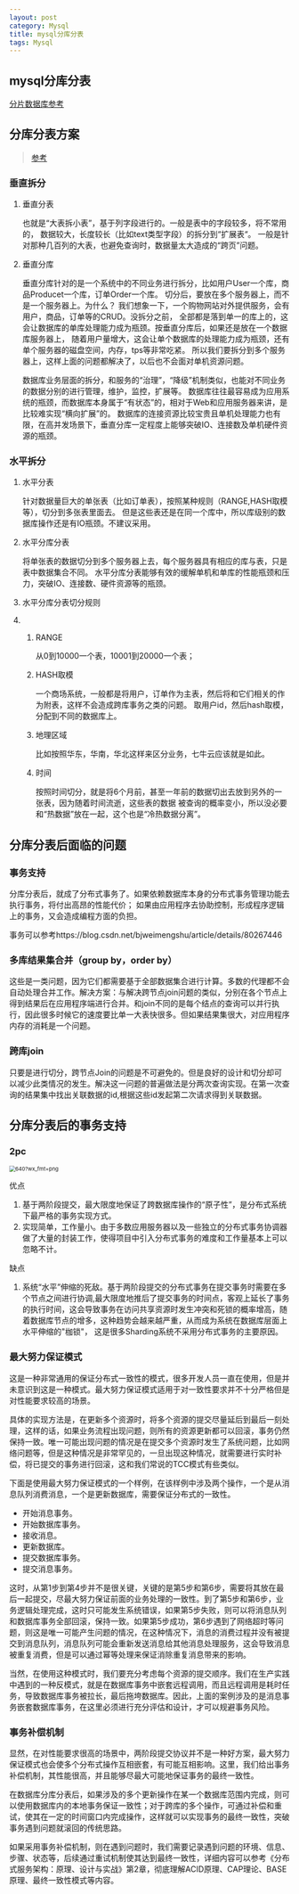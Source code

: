 ```yaml
---
layout: post
category: Mysql
title: mysql分库分表
tags: Mysql
---
```


## mysql分库分表

[分片数据库参考](https://zhuanlan.zhihu.com/p/99017933)



## 分库分表方案

> [参考](https://juejin.cn/post/6844903648670007310)

### 垂直拆分

1. 垂直分表

   也就是“大表拆小表”，基于列字段进行的。一般是表中的字段较多，将不常用的， 数据较大，长度较长（比如text类型字段）的拆分到“扩展表“。 一般是针对那种几百列的大表，也避免查询时，数据量太大造成的“跨页”问题。

2. 垂直分库

   垂直分库针对的是一个系统中的不同业务进行拆分，比如用户User一个库，商品Producet一个库，订单Order一个库。 切分后，要放在多个服务器上，而不是一个服务器上。为什么？ 我们想象一下，一个购物网站对外提供服务，会有用户，商品，订单等的CRUD。没拆分之前， 全部都是落到单一的库上的，这会让数据库的单库处理能力成为瓶颈。按垂直分库后，如果还是放在一个数据库服务器上， 随着用户量增大，这会让单个数据库的处理能力成为瓶颈，还有单个服务器的磁盘空间，内存，tps等非常吃紧。                所以我们要拆分到多个服务器上，这样上面的问题都解决了，以后也不会面对单机资源问题。

   数据库业务层面的拆分，和服务的“治理”，“降级”机制类似，也能对不同业务的数据分别的进行管理，维护，监控，扩展等。 数据库往往最容易成为应用系统的瓶颈，而数据库本身属于“有状态”的，相对于Web和应用服务器来讲，是比较难实现“横向扩展”的。 数据库的连接资源比较宝贵且单机处理能力也有限，在高并发场景下，垂直分库一定程度上能够突破IO、连接数及单机硬件资源的瓶颈。

### 水平拆分

1. 水平分表

   针对数据量巨大的单张表（比如订单表），按照某种规则（RANGE,HASH取模等），切分到多张表里面去。 但是这些表还是在同一个库中，所以库级别的数据库操作还是有IO瓶颈。不建议采用。

2. 水平分库分表

   将单张表的数据切分到多个服务器上去，每个服务器具有相应的库与表，只是表中数据集合不同。 水平分库分表能够有效的缓解单机和单库的性能瓶颈和压力，突破IO、连接数、硬件资源等的瓶颈。

3. 水平分库分表切分规则

4. 1. RANGE

      从0到10000一个表，10001到20000一个表；

   2. HASH取模

      一个商场系统，一般都是将用户，订单作为主表，然后将和它们相关的作为附表，这样不会造成跨库事务之类的问题。 取用户id，然后hash取模，分配到不同的数据库上。

   3. 地理区域

      比如按照华东，华南，华北这样来区分业务，七牛云应该就是如此。

   4. 时间

      按照时间切分，就是将6个月前，甚至一年前的数据切出去放到另外的一张表，因为随着时间流逝，这些表的数据 被查询的概率变小，所以没必要和“热数据”放在一起，这个也是“冷热数据分离”。

## 分库分表后面临的问题

### 事务支持

分库分表后，就成了分布式事务了。如果依赖数据库本身的分布式事务管理功能去执行事务，将付出高昂的性能代价； 如果由应用程序去协助控制，形成程序逻辑上的事务，又会造成编程方面的负担。



事务可以参考https://blog.csdn.net/bjweimengshu/article/details/80267446

### 多库结果集合并（group by，order by）

这些是一类问题，因为它们都需要基于全部数据集合进行计算。多数的代理都不会自动处理合并工作。解决方案：与解决跨节点join问题的类似，分别在各个节点上得到结果后在应用程序端进行合并。和join不同的是每个结点的查询可以并行执行，因此很多时候它的速度要比单一大表快很多。但如果结果集很大，对应用程序内存的消耗是一个问题。



### 跨库join

只要是进行切分，跨节点Join的问题是不可避免的。但是良好的设计和切分却可以减少此类情况的发生。解决这一问题的普遍做法是分两次查询实现。在第一次查询的结果集中找出关联数据的id,根据这些id发起第二次请求得到关联数据。



## 分库分表后的事务支持

### 2pc

<img src="https://ss.csdn.net/p?https://mmbiz.qpic.cn/mmbiz_png/odp4zTVAogodeAoH5biccNFpfoTTcCORiaKLNC3AgppRZByKRWKGqcbpTeIgGJDCJc7EVwBlLssUskBKm4syYfUw/640?wx_fmt=png" alt="640?wx_fmt=png" style="zoom:67%;" />

优点                            

1. 基于两阶段提交，最大限度地保证了跨数据库操作的“原子性”，是分布式系统下最严格的事务实现方式。
2. 实现简单，工作量小。由于多数应用服务器以及一些独立的分布式事务协调器做了大量的封装工作，使得项目中引入分布式事务的难度和工作量基本上可以忽略不计。

缺点                            

1. 系统“水平”伸缩的死敌。基于两阶段提交的分布式事务在提交事务时需要在多个节点之间进行协调,最大限度地推后了提交事务的时间点，客观上延长了事务的执行时间，这会导致事务在访问共享资源时发生冲突和死锁的概率增高，随着数据库节点的增多，这种趋势会越来越严重，从而成为系统在数据库层面上水平伸缩的"枷锁"， 这是很多Sharding系统不采用分布式事务的主要原因。

### 最大努力保证模式



这是一种非常通用的保证分布式一致性的模式，很多开发人员一直在使用，但是并未意识到这是一种模式。最大努力保证模式适用于对一致性要求并不十分严格但是对性能要求较高的场景。



具体的实现方法是，在更新多个资源时，将多个资源的提交尽量延后到最后一刻处理，这样的话，如果业务流程出现问题，则所有的资源更新都可以回滚，事务仍然保持一致。唯一可能出现问题的情况是在提交多个资源时发生了系统问题，比如网络问题等，但是这种情况是非常罕见的，一旦出现这种情况，就需要进行实时补偿，将已提交的事务进行回滚，这和我们常说的TCC模式有些类似。



下面是使用最大努力保证模式的一个样例，在该样例中涉及两个操作，一个是从消息队列消费消息，一个是更新数据库，需要保证分布式的一致性。

- 开始消息事务。
- 开始数据库事务。
- 接收消息。
- 更新数据库。
- 提交数据库事务。
- 提交消息事务。

这时，从第1步到第4步并不是很关键，关键的是第5步和第6步，需要将其放在最后一起提交，尽最大努力保证前面的业务处理的一致性。到了第5步和第6步，业务逻辑处理完成，这时只可能发生系统错误，如果第5步失败，则可以将消息队列和数据库事务全部回滚，保持一致。如果第5步成功，第6步遇到了网络超时等问题，则这是唯一可能产生问题的情况，在这种情况下，消息的消费过程并没有被提交到消息队列，消息队列可能会重新发送消息给其他消息处理服务，这会导致消息被重复消费，但是可以通过幂等处理来保证消除重复消息带来的影响。



当然，在使用这种模式时，我们要充分考虑每个资源的提交顺序。我们在生产实践中遇到的一种反模式，就是在数据库事务中嵌套远程调用，而且远程调用是耗时任务，导致数据库事务被拉长，最后拖垮数据库。因此，上面的案例涉及的是消息事务嵌套数据库事务，在这里必须进行充分评估和设计，才可以规避事务风险。



### 事务补偿机制



显然，在对性能要求很高的场景中，两阶段提交协议并不是一种好方案，最大努力保证模式也会使多个分布式操作互相嵌套，有可能互相影响。这里，我们给出事务补偿机制，其性能很高，并且能够尽最大可能地保证事务的最终一致性。



在数据库分库分表后，如果涉及的多个更新操作在某一个数据库范围内完成，则可以使用数据库内的本地事务保证一致性；对于跨库的多个操作，可通过补偿和重试，使其在一定的时间窗口内完成操作，这样就可以实现事务的最终一致性，突破事务遇到问题就滚回的传统思路。



如果采用事务补偿机制，则在遇到问题时，我们需要记录遇到问题的环境、信息、步骤、状态等，后续通过重试机制使其达到最终一致性，详细内容可以参考《分布式服务架构：原理、设计与实战》第2章，彻底理解ACID原理、CAP理论、BASE原理、最终一致性模式等内容。